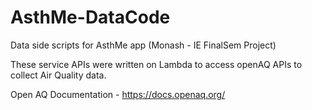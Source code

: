 # AsthMe-DataCode
Data side scripts for AsthMe app (Monash - IE FinalSem Project)

These service APIs were written on Lambda to access openAQ APIs to collect Air Quality data. 

Open AQ Documentation - https://docs.openaq.org/
